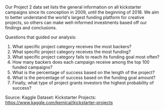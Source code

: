 Our Project 2 data set lists the general information on all kickstarter campaigns since its conception in 2009, until the beginning of 2018. We aim to better understand the world's largest funding platform for creative projects, so others can make well-informed investments based off our findings and conclusions.

Questions that guided our analysis:
1. What specific project category receives the most backers?
2. What specific project category receives the most funding?
3. What specific project category fails to reach its funding goal most often?
4. How many backers does each campaign receive among the top 100 funded campaigns?
5. What is the percentage of success based on the length of the project?
6. What is the percentage of success based on the funding goal amount?
7. Finally, what type of project grants investors the highest probability of success?

Source:
Kaggle Dataset: Kickstarter Projects: https://www.kaggle.com/kemical/kickstarter-projects 
